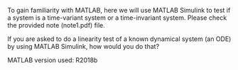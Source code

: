 To gain familiarity with MATLAB, here we will use MATLAB Simulink to test if a system is a time-variant system or a time-invariant system. Please check the provided note (note1.pdf) file. 

If you are asked to do a linearity test of a known dynamical system (an ODE) by using MATLAB Simulink, how would you do that?

MATLAB version used: R2018b
